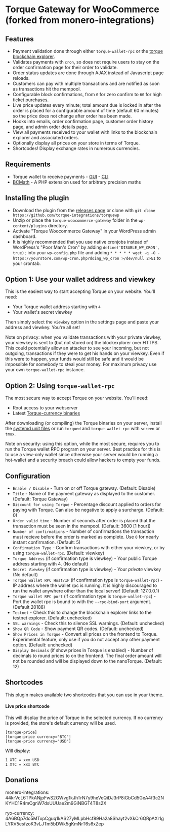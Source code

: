 # Torque Gateway for WooCommerce (forked from monero-integrations)

## Features

* Payment validation done through either `torque-wallet-rpc` or the [torque blockchain explorer](https://explorer.torque.cash/).
* Validates payments with `cron`, so does not require users to stay on the order confirmation page for their order to validate.
* Order status updates are done through AJAX instead of Javascript page reloads.
* Customers can pay with multiple transactions and are notified as soon as transactions hit the mempool.
* Configurable block confirmations, from `0` for zero confirm to `60` for high ticket purchases.
* Live price updates every minute; total amount due is locked in after the order is placed for a configurable amount of time (default 60 minutes) so the price does not change after order has been made.
* Hooks into emails, order confirmation page, customer order history page, and admin order details page.
* View all payments received to your wallet with links to the blockchain explorer and associated orders.
* Optionally display all prices on your store in terms of Torque.
* Shortcodes! Display exchange rates in numerous currencies.

## Requirements

* Torque wallet to receive payments - [GUI](https://github.com/contribute-torque/torque-gui/releases) - [CLI](https://github.com/contribute-torque/torque/releases)
* [BCMath](http://php.net/manual/en/book.bc.php) - A PHP extension used for arbitrary precision maths

## Installing the plugin

* Download the plugin from the [releases page](https://github.com/contribute-torque/torquewp) or clone with `git clone https://github.com/torque-integrations/torquewp`
* Unzip or place the `torque-woocommerce-gateway` folder in the `wp-content/plugins` directory.
* Activate "Torque Woocommerce Gateway" in your WordPress admin dashboard.
* It is highly recommended that you use native cronjobs instead of WordPress's "Poor Man's Cron" by adding `define('DISABLE_WP_CRON', true);` into your `wp-config.php` file and adding `* * * * * wget -q -O - https://yourstore.com/wp-cron.php?doing_wp_cron >/dev/null 2>&1` to your crontab.

## Option 1: Use your wallet address and viewkey

This is the easiest way to start accepting Torque on your website. You'll need:

* Your Torque wallet address starting with `4`
* Your wallet's secret viewkey

Then simply select the `viewkey` option in the settings page and paste your address and viewkey. You're all set!

Note on privacy: when you validate transactions with your private viewkey, your viewkey is sent to (but not stored on) the blockexplorer over HTTPS. This could potentially allow an attacker to see your incoming, but not outgoing, transactions if they were to get his hands on your viewkey. Even if this were to happen, your funds would still be safe and it would be impossible for somebody to steal your money. For maximum privacy use your own `torque-wallet-rpc` instance.

## Option 2: Using `torque-wallet-rpc`

The most secure way to accept Torque on your website. You'll need:

* Root access to your webserver
* Latest [Torque-currency binaries](https://github.com/contribute-torque/torque/releases)

After downloading (or compiling) the Torque binaries on your server, install the [systemd unit files](https://github.com/contribute-torque/torquewp/tree/master/assets/systemd-unit-files) or run `torqued` and `torque-wallet-rpc` with `screen` or `tmux`.

Note on security: using this option, while the most secure, requires you to run the Torque wallet RPC program on your server. Best practice for this is to use a view-only wallet since otherwise your server would be running a hot-wallet and a security breach could allow hackers to empty your funds.

## Configuration

* `Enable / Disable` - Turn on or off Torque gateway. (Default: Disable)
* `Title` - Name of the payment gateway as displayed to the customer. (Default: Torque Gateway)
* `Discount for using Torque` - Percentage discount applied to orders for paying with Torque. Can also be negative to apply a surcharge. (Default: 0)
* `Order valid time` - Number of seconds after order is placed that the transaction must be seen in the mempool. (Default: 3600 [1 hour])
* `Number of confirmations` - Number of confirmations the transaction must recieve before the order is marked as complete. Use `0` for nearly instant confirmation. (Default: 5)
* `Confirmation Type` - Confirm transactions with either your viewkey, or by using `torque-wallet-rpc`. (Default: viewkey)
* `Torque Address` (if confirmation type is viewkey) - Your public Torque address starting with 4. (No default)
* `Secret Viewkey` (if confirmation type is viewkey) - Your *private* viewkey (No default)
* `Torque wallet RPC Host/IP` (if confirmation type is `torque-wallet-rpc`) - IP address where the wallet rpc is running. It is highly discouraged to run the wallet anywhere other than the local server! (Default: 127.0.0.1)
* `Torque wallet RPC port` (if confirmation type is `torque-wallet-rpc`) - Port the wallet rpc is bound to with the `--rpc-bind-port` argument. (Default 20188)
* `Testnet` - Check this to change the blockchain explorer links to the testnet explorer. (Default: unchecked)
* `SSL warnings` - Check this to silence SSL warnings. (Default: unchecked)
* `Show QR Code` - Show payment QR codes. (Default: unchecked)
* `Show Prices in Torque` - Convert all prices on the frontend to Torque. Experimental feature, only use if you do not accept any other payment option. (Default: unchecked)
* `Display Decimals` (if show prices in Torque is enabled) - Number of decimals to round prices to on the frontend. The final order amount will not be rounded and will be displayed down to the nanoTorque. (Default: 12)

## Shortcodes

This plugin makes available two shortcodes that you can use in your theme.

#### Live price shortcode

This will display the price of Torque in the selected currency. If no currency is provided, the store's default currency will be used.

```
[torque-price]
[torque-price currency="BTC"]
[torque-price currency="USD"]
```
Will display:
```
1 XTC = xxx USD
1 XTC = xxx BTC
```

## Donations

monero-integrations: 44krVcL6TPkANjpFwS2GWvg1kJhTrN7y9heVeQiDJ3rP8iGbCd5GeA4f3c2NKYHC1R4mCgnW7dsUUUae2m9GiNBGT4T8s2X

ryo-currency: 4A6BQp7do5MTxpCguq1kAS27yMLpbHcf89Ha2a8Shayt2vXkCr6QRpAXr1gLYRV5esfzoK3vLJTm5bDWk5gKmNrT6s6xZep
